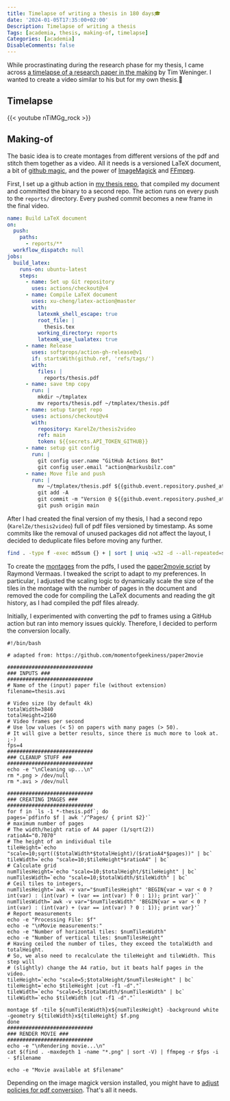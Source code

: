 ```yaml
---
title: Timelapse of writing a thesis in 180 days🎓
date: '2024-01-05T17:35:00+02:00'
Description: Timelapse of writing a thesis
Tags: [academia, thesis, making-of, timelapse]
Categories: [academia]
DisableComments: false
---
```


While procrastinating during the research phase for my thesis, I came across [a timelapse of a research paper in the making](https://youtu.be/hNENiG7LAnc?feature=shared) by Tim Weninger. I wanted to create a video similar to his but for my own thesis.🥳

## Timelapse

{{< youtube nTiMGg_rock >}}

## Making-of

The basic idea is to create montages from different versions of the pdf and stitch them together as a video. All it needs is a versioned LaTeX document, a bit of [github magic](https://github.com/features/actions), and the power of [ImageMagick](https://imagemagick.org/) and [FFmpeg](https://ffmpeg.org/).

First, I set up a github action in [my thesis repo](https://github.com/KarelZe/thesis), that compiled my document and committed the binary to a second repo. The action runs on every push to the `reports/` directory. Every pushed commit becomes a new frame in the final video.

```yaml
name: Build LaTeX document
on:
  push:
    paths:
      - reports/**
  workflow_dispatch: null
jobs:
  build_latex:
    runs-on: ubuntu-latest
    steps:
      - name: Set up Git repository
        uses: actions/checkout@v4
      - name: Compile LaTeX document
        uses: xu-cheng/latex-action@master
        with:
          latexmk_shell_escape: true
          root_file: |
            thesis.tex
          working_directory: reports
          latexmk_use_lualatex: true
      - name: Release
        uses: softprops/action-gh-release@v1
        if: startsWith(github.ref, 'refs/tags/')
        with:
          files: |
            reports/thesis.pdf
      - name: save tmp copy
        run: |
          mkdir ~/tmplatex
          mv reports/thesis.pdf ~/tmplatex/thesis.pdf
      - name: setup target repo
        uses: actions/checkout@v4
        with:
          repository: KarelZe/thesis2video
          ref: main
          token: ${{secrets.API_TOKEN_GITHUB}}
      - name: setup git config
        run: |
          git config user.name "GitHub Actions Bot"
          git config user.email "action@markusbilz.com"
      - name: Move file and push
        run: |
          mv ~/tmplatex/thesis.pdf ${{github.event.repository.pushed_at}}-thesis.pdf
          git add -A
          git commit -m "Version @ ${{github.event.repository.pushed_at}}"
          git push origin main
```

After I had created the final version of my thesis, I had a second repo (`KarelZe/thesis2video`) full of pdf files versioned by timestamp. As some commits like the removal of unused packages did not affect the layout, I decided to deduplicate files before moving any further.

```bash
find . -type f -exec md5sum {} + | sort | uniq -w32 -d --all-repeated=separate | sed -r 's/^[^ ]* //' | xargs rm
```

To create the [montages](https://imagemagick.org/script/montage.php) from the pdfs, I used the [paper2movie script](https://github.com/momentofgeekiness/paper2movie) by Raymond Vermaas. I tweaked the script to adapt to my preferences. In particular, I adjusted the scaling logic to dynamically scale the size of the tiles in the montage with the number of pages in the document and removed the code for compiling the LaTeX documents and reading the git history, as I had compiled the pdf files already.

Initially, I experimented with converting the pdf to frames using a GitHub action but ran into memory issues quickly. Therefore, I decided to perform the conversion locally.

```shell
#!/bin/bash

# adapted from: https://github.com/momentofgeekiness/paper2movie

############################
### INPUTS ###
############################
# Name of the (input) paper file (without extension)
filename=thesis.avi

# Video size (by default 4k)
totalWidth=3840
totalHeight=2160
# Video frames per second
# Use low values (< 5) on papers with many pages (> 50).
# It will give a better results, since there is much more to look at. ;-)
fps=4
############################
### CLEANUP STUFF ###
############################
echo -e "\nCleaning up...\n"
rm *.png > /dev/null
rm *.avi > /dev/null

############################
### CREATING IMAGES ###
############################
for f in `ls -1 *-thesis.pdf`; do
pages=`pdfinfo $f | awk '/^Pages/ { print $2}'`
# maximum number of pages
# The width/height ratio of A4 paper (1/sqrt(2))
ratioA4="0.7070"
# The height of an individual tile
tileHeight=`echo "scale=10;sqrt(($totalWidth*$totalHeight)/($ratioA4*$pages))" | bc`
tileWidth=`echo "scale=10;$tileHeight*$ratioA4" | bc`
# Calculate grid
numTilesHeight=`echo "scale=10;$totalHeight/$tileHeight" | bc`
numTilesWidth=`echo "scale=10;$totalWidth/$tileWidth" | bc`
# Ceil tiles to integers,
numTilesHeight=`awk -v var="$numTilesHeight" 'BEGIN{var = var < 0 ? int(var) : (int(var) + (var == int(var) ? 0 : 1)); print var}'`
numTilesWidth=`awk -v var="$numTilesWidth" 'BEGIN{var = var < 0 ? int(var) : (int(var) + (var == int(var) ? 0 : 1)); print var}'`
# Report measurements
echo -e "Processing File: $f"
echo -e "\nMovie measurements:"
echo -e "Number of horizontal tiles: $numTilesWidth"
echo -e "Number of vertical tiles: $numTilesHeight"
# Having ceiled the number of tiles, they exceed the totalWidth and totalHeight.
# So, we also need to recalculate the tileHeight and tileWidth. This step will
# (slightly) change the A4 ratio, but it beats half pages in the video.
tileHeight=`echo "scale=5;$totalHeight/$numTilesHeight" | bc`
tileHeight=`echo $tileHeight |cut -f1 -d"."`
tileWidth=`echo "scale=5;$totalWidth/$numTilesWidth" | bc`
tileWidth=`echo $tileWidth |cut -f1 -d"."`

montage $f -tile ${numTilesWidth}x${numTilesHeight} -background white -geometry ${tileWidth}x${tileHeight} $f.png
done
############################
### RENDER MOVIE ###
############################
echo -e "\nRendering movie...\n"
cat $(find . -maxdepth 1 -name "*.png" | sort -V) | ffmpeg -r $fps -i - $filename

echo -e "Movie available at $filename"
```

Depending on the image magick version installed, you might have to [adjust policies for pdf conversion](https://askubuntu.com/a/1081907). That's all it needs.
